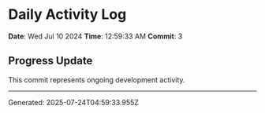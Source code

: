 # Daily Activity Log

**Date**: Wed Jul 10 2024
**Time**: 12:59:33 AM
**Commit**: 3

## Progress Update

This commit represents ongoing development activity.

---
Generated: 2025-07-24T04:59:33.955Z
